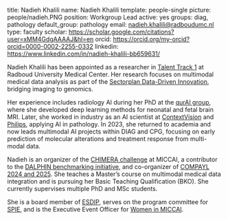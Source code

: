 title: Nadieh Khalili
name: Nadieh Khalili
template: people-single
picture: people/nadieh.PNG
position: Workgroup Lead
active: yes
groups: diag, pathology
default_group: pathology
email: nadieh.khalili@radboudumc.nl
type: faculty
scholar: https://scholar.google.com/citations?user=xMM4GdgAAAAJ&hl=en
orcid: https://orcid.org/my-orcid?orcid=0000-0002-2255-0332
linkedin: https://www.linkedin.com/in/nadieh-khalili-bb659631/

Nadieh Khalili has been appointed as a researcher in [Talent Track 1](https://www.radboudumc.nl/en/intranet/research/scientific-career-path/talent-track/what-talent-track) at Radboud University Medical Center. Her research focuses on multimodal medical data analysis as part of the [Sectorplan Data-Driven Innovation](https://www.radboudumc.nl/en/projects/sector-plan-medische-en-gezondheidswetenschappen/information-and-available-positions-by-strategic-theme/data-driven-innovation), bridging imaging to genomics.

Her experience includes radiology AI during her PhD at the [qurAI group](https://qurai.amsterdam/), where she developed deep learning methods for neonatal and fetal brain MRI. Later, she worked in industry as an AI scientist at [ContextVision](https://www.contextvision.com/) and [Philips](https://www.philips.com/), applying AI in pathology. In 2023, she returned to academia and now leads multimodal AI projects within DIAG and CPG, focusing on early prediction of molecular alterations and treatment response from multi-modal data.

Nadieh is an organizer of the [CHIMERA challenge](https://chimera.grand-challenge.org/) at MICCAI, a contributor to the [DALPHIN benchmarking initiative](https://www.diagnijmegen.nl/projects/dalphin/), and co-organizer of [COMPAYL 2024 and 2025](https://www.compayl.com/). She teaches a Master’s course on multimodal medical data integration and is pursuing her Basic Teaching Qualification (BKO). She currently supervises multiple PhD and MSc students.

She is a board member of [ESDIP](https://www.esdipath.org/), serves on the program committee for [SPIE](https://spie.org/conferences-and-exhibitions/medical-imaging), and is the Executive Event Officer for [Women in MICCAI](https://www.womeninmiccai.org/).







